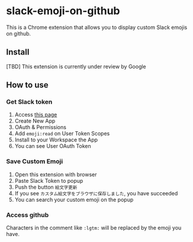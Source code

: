 # slack-emoji-on-github
This is a Chrome extension that allows you to display custom Slack emojis on github.

## Install
[TBD] This extension is currently under review by Google

## How to use
### Get Slack token
1. Access [this page](https://api.slack.com/apps)
2. Create New App
3. OAuth & Permissions
4. Add `emoji:read` on User Token Scopes
5. Install to your Workspace the App
6. You can see User OAuth Token

### Save Custom Emoji
1. Open this extension with browser
2. Paste Slack Token to popup
3. Push the button `絵文字更新`
4. If you see `カスタム絵文字をブラウザに保存しました`, you have succeeded
5. You can search your custom emoji on the popup

### Access github
Characters in the comment like `:lgtm:` will be replaced by the emoji you have.
